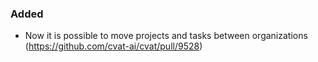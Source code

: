 ### Added

- Now it is possible to move projects and tasks between organizations
  (<https://github.com/cvat-ai/cvat/pull/9528>)
